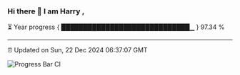 ### Hi there 👋 I am Harry , 

⏳ Year progress { █████████████████████████████▁ } 97.34 %

---

⏰ Updated on Sun, 22 Dec 2024 06:37:07 GMT

![Progress Bar CI](https://github.com/duykhang68/duykhang68/workflows/Progress%20Bar%20CI/badge.svg)
